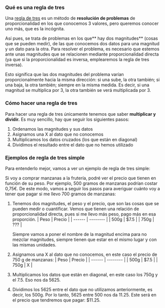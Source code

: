 ### Qué es una regla de tres

Una [regla de tres](https://www.unprofesor.com/matematicas/regla-de-tres-simple-y-ejercicios-1203.html) es un método de **resolución de problemas** de proporcionalidad en los que conocemos 3 valores, pero queremos conocer uno más, que es la incógnita.

Así pues, se trata de problemas en los que** hay dos magnitudes**
(cosas que se pueden medir), de las que conocemos dos datos para una
magnitud y un dato para la otra. Para resolver el problema, es necesario
que estemos ante unas magnitudes que se relacionen mediante
proporcionalidad directa (ya que si la proporcionalidad es inversa,
emplearemos la regla de tres inversa).

Esto significa que las dos
magnitudes del problema varían proporcionalmente hacia la misma
dirección: si una sube, la otra también; si una baja, la otra también;
siempre en la misma medida. Es decir, si una magnitud se multiplica por
3, la otra también se verá multiplicada por 3.

### Cómo hacer una regla de tres

Para hacer una regla de tres únicamente tenemos que saber **multiplicar y dividir.** Es muy sencillo, hay que seguir los siguientes pasos:

1. Ordenamos las magnitudes y sus datos
2. Asignamos una X al dato que no conocemos
3. Multiplicamos los datos cruzados (los que están en diagonal)
4. Dividimos el resultado entre el dato que no hemos utilizado

### Ejemplos de regla de tres simple

Para entenderlo mejor, vamos a ver un ejemplo de regla de tres simple:

Si voy a comprar manzanas a la frutería, podré ver el precio que tienen en función de su peso. Por ejemplo, 500 gramos de manzanas podrían costar
0,75€. De este modo, vamos a seguir los pasos para averiguar cuánto voy a
tener que pagar si me llevo 700 gramos de manzanas:

1. Tenemos dos magnitudes, el peso y el precio, que son las cosas que se pueden medir o cuantificar. Vemos que tienen una relación de proporcionalidad directa, pues si me llevo más peso, pago más en esa proporción.
   | Peso | Precio |
   | ------ | -------- |
   | 500g | $7.5 |
   | 750g | ??? |

   Siempre vamos a poner el nombre de la magnitud encima para no mezclar magnitudes, siempre tienen que estar en el mismo lugar y con las mismas unidades.

2. Asignamos una X al dato que no conocemos, en este caso el precio de 750 g de manzanas:
   | Peso | Precio |
   | ------ | -------- |
   | 500g | $7.5 |
   | 750g | X |

3. Multiplicamos los datos que están en diagonal, en este caso los 750g y el 7.5. Eso nos da 5625.
4. Dividimos los 5625 entre el dato que no utilizamos anteriormente, es decir, los 500g. Por lo tanto, 5625 entre 500 nos da 11.25. Este será en el precio que tendremos que pagar: $11.25.
